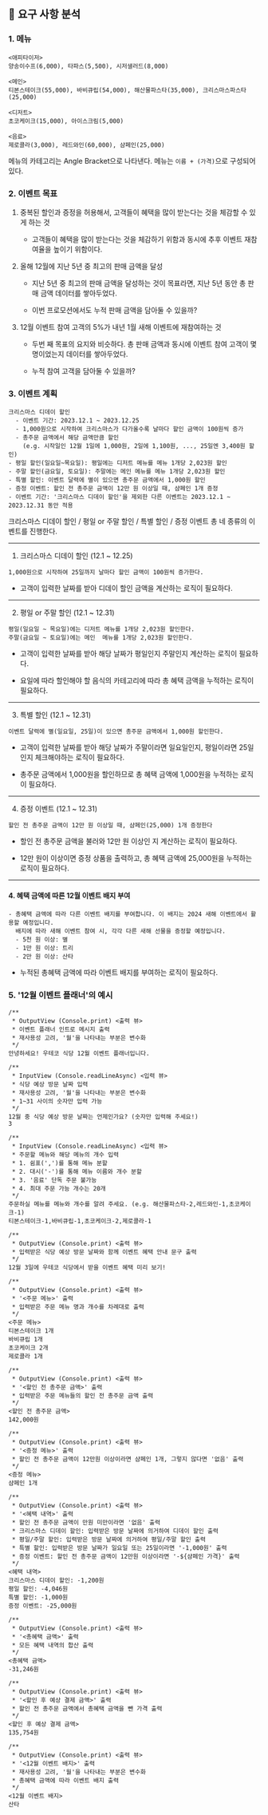## 🔎 요구 사항 분석

### 1. 메뉴

```
<애피타이저>
양송이수프(6,000), 타파스(5,500), 시저샐러드(8,000)

<메인>
티본스테이크(55,000), 바비큐립(54,000), 해산물파스타(35,000), 크리스마스파스타(25,000)

<디저트>
초코케이크(15,000), 아이스크림(5,000)

<음료>
제로콜라(3,000), 레드와인(60,000), 샴페인(25,000)
```

메뉴의 카테고리는 Angle Bracket으로 나타낸다. 메뉴는 `이름 + (가격)`으로 구성되어 있다.

### 2. 이벤트 목표

1. 중복된 할인과 증정을 허용해서, 고객들이 혜택을 많이 받는다는 것을 체감할 수 있게 하는 것

   - 고객들이 혜택을 많이 받는다는 것을 체감하기 위함과 동시에 추후 이벤트 재참여율을 높이기 위함이다.

2. 올해 12월에 지난 5년 중 최고의 판매 금액을 달성

   - 지난 5년 중 최고의 판매 금액을 달성하는 것이 목표라면, 지난 5년 동안 총 판매 금액 데이터를 쌓아두었다.

   - 이번 프로모션에서도 누적 판매 금액을 담아둘 수 있을까?

3. 12월 이벤트 참여 고객의 5%가 내년 1월 새해 이벤트에 재참여하는 것

   - 두번 째 목표의 요지와 비슷하다. 총 판매 금액과 동시에 이벤트 참여 고객이 몇 명이었는지 데이터를 쌓아두었다.

   - 누적 참여 고객을 담아둘 수 있을까?

### 3. 이벤트 계획

```
크리스마스 디데이 할인
  - 이벤트 기간: 2023.12.1 ~ 2023.12.25
  - 1,000원으로 시작하여 크리스마스가 다가올수록 날마다 할인 금액이 100원씩 증가
  - 총주문 금액에서 해당 금액만큼 할인
    (e.g. 시작일인 12월 1일에 1,000원, 2일에 1,100원, ..., 25일엔 3,400원 할인)
- 평일 할인(일요일~목요일): 평일에는 디저트 메뉴를 메뉴 1개당 2,023원 할인
- 주말 할인(금요일, 토요일): 주말에는 메인 메뉴를 메뉴 1개당 2,023원 할인
- 특별 할인: 이벤트 달력에 별이 있으면 총주문 금액에서 1,000원 할인
- 증정 이벤트: 할인 전 총주문 금액이 12만 원 이상일 때, 샴페인 1개 증정
- 이벤트 기간: '크리스마스 디데이 할인'을 제외한 다른 이벤트는 2023.12.1 ~ 2023.12.31 동안 적용
```

크리스마스 디데이 할인 / 평일 or 주말 할인 / 특별 할인 / 증정 이벤트 총 네 종류의 이벤트를 진행한다.

---

1. 크리스마스 디데이 할인 (12.1 ~ 12.25)

```
1,000원으로 시작하여 25일까지 날마다 할인 금액이 100원씩 증가한다.
```

- 고객이 입력한 날짜를 받아 디데이 할인 금액을 계산하는 로직이 필요하다.

---

2. 평일 or 주말 할인 (12.1 ~ 12.31)

```
평일(일요일 ~ 목요일)에는 디저트 메뉴를 1개당 2,023원 할인한다.
주말(금요일 ~ 토요일)에는 메인  메뉴를 1개당 2,023원 할인한다.
```

- 고객이 입력한 날짜를 받아 해당 날짜가 평일인지 주말인지 계산하는 로직이 필요하다.

- 요일에 따라 할인해야 할 음식의 카테고리에 따라 총 혜택 금액을 누적하는 로직이 필요하다.

---

3. 특별 할인 (12.1 ~ 12.31)

```
이벤트 달력에 별(일요일, 25일)이 있으면 총주문 금액에서 1,000원 할인한다.
```

- 고객이 입력한 날짜를 받아 해당 날짜가 주말이라면 일요일인지, 평일이라면 25일인지 체크해야하는 로직이 필요하다.

- 총주문 금액에서 1,000원을 할인하므로 총 혜택 금액에 1,000원을 누적하는 로직이 필요하다.

---

4. 증정 이벤트 (12.1 ~ 12.31)

```
할인 전 총주문 금액이 12만 원 이상일 때, 샴페인(25,000) 1개 증정한다
```

- 할인 전 총주문 금액을 불러와 12만 원 이상인 지 계산하는 로직이 필요하다.

- 12만 원이 이상이면 증정 상품을 출력하고, 총 혜택 금액에 25,000원을 누적하는 로직이 필요하다.

---

#### 4. 혜택 금액에 따른 12월 이벤트 배지 부여

```
- 총혜택 금액에 따라 다른 이벤트 배지를 부여합니다. 이 배지는 2024 새해 이벤트에서 활용할 예정입니다.
  배지에 따라 새해 이벤트 참여 시, 각각 다른 새해 선물을 증정할 예정입니다.
  - 5천 원 이상: 별
  - 1만 원 이상: 트리
  - 2만 원 이상: 산타
```

- 누적된 총혜택 금액에 따라 이벤트 배지를 부여하는 로직이 필요하다.

### 5. '12월 이벤트 플래너'의 예시

```
/**
 * OutputView (Console.print) <출력 뷰>
 * 이벤트 플래너 인트로 메시지 출력
 * 재사용성 고려, '월'을 나타내는 부분은 변수화
 */
안녕하세요! 우테코 식당 12월 이벤트 플래너입니다.

/**
 * InputView (Console.readLineAsync) <입력 뷰>
 * 식당 예상 방문 날짜 입력
 * 재사용성 고려, '월'을 나타내는 부분은 변수화
 * 1~31 사이의 숫자만 입력 가능
 */
12월 중 식당 예상 방문 날짜는 언제인가요? (숫자만 입력해 주세요!)
3

/**
 * InputView (Console.readLineAsync) <입력 뷰>
 * 주문할 메뉴와 해당 메뉴의 개수 입력
 * 1. 쉼표(',')를 통해 메뉴 분할
 * 2. 대시('-')를 통해 메뉴 이름와 개수 분할
 * 3. '음료' 단독 주문 불가능
 * 4. 최대 주문 가능 개수는 20개
 */
주문하실 메뉴를 메뉴와 개수를 알려 주세요. (e.g. 해산물파스타-2,레드와인-1,초코케이크-1)
티본스테이크-1,바비큐립-1,초코케이크-2,제로콜라-1

/**
 * OutputView (Console.print) <출력 뷰>
 * 입력받은 식당 예상 방문 날짜와 함께 이벤트 혜택 안내 문구 출력
 */
12월 3일에 우테코 식당에서 받을 이벤트 혜택 미리 보기!

/**
 * OutputView (Console.print) <출력 뷰>
 * '<주문 메뉴>' 출력
 * 입력받은 주문 메뉴 명과 개수를 차례대로 출력
 */
<주문 메뉴>
티본스테이크 1개
바비큐립 1개
초코케이크 2개
제로콜라 1개

/**
 * OutputView (Console.print) <출력 뷰>
 * '<할인 전 총주문 금액>' 출력
 * 입력받은 주문 메뉴들의 할인 전 총주문 금액 출력
 */
<할인 전 총주문 금액>
142,000원

/**
 * OutputView (Console.print) <출력 뷰>
 * '<증정 메뉴>' 출력
 * 할인 전 총주문 금액이 12만원 이상이라면 샴페인 1개, 그렇지 않다면 '없음' 출력
 */
<증정 메뉴>
샴페인 1개

/**
 * OutputView (Console.print) <출력 뷰>
 * '<혜택 내역>' 출력
 * 할인 전 총주문 금액이 만원 미만이라면 '없음' 출력
 * 크리스마스 디데이 할인: 입력받은 방문 날짜에 의거하여 디데이 할인 출력
 * 평일/주말 할인: 입력받은 방문 날짜에 의거하여 평일/주말 할인 출력
 * 특별 할인: 입력받은 방문 날짜가 일요일 또는 25일이라면 '-1,000원' 출력
 * 증정 이벤트: 할인 전 총주문 금액이 12만원 이상이라면 '-${샴페인 가격}' 출력
 */
<혜택 내역>
크리스마스 디데이 할인: -1,200원
평일 할인: -4,046원
특별 할인: -1,000원
증정 이벤트: -25,000원

/**
 * OutputView (Console.print) <출력 뷰>
 * '<총혜택 금액>' 출력
 * 모든 혜택 내역의 합산 출력
 */
<총혜택 금액>
-31,246원

/**
 * OutputView (Console.print) <출력 뷰>
 * '<할인 후 예상 결제 금액>' 출력
 * 할인 전 총주문 금액에서 총혜택 금액을 뺀 가격 출력
 */
<할인 후 예상 결제 금액>
135,754원

/**
 * OutputView (Console.print) <출력 뷰>
 * '<12월 이벤트 배지>' 출력
 * 재사용성 고려, '월'을 나타내는 부분은 변수화
 * 총혜택 금액에 따라 이벤트 배지 출력
 */
<12월 이벤트 배지>
산타
```
